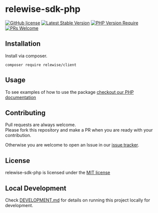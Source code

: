 # relewise-sdk-php
[![GitHub license](https://img.shields.io/badge/license-MIT-blue.svg)](./LICENSE)
[![Latest Stable Version](https://poser.pugx.org/relewise/client/v)](https://packagist.org/packages/relewise/client)
[![PHP Version Require](https://poser.pugx.org/relewise/client/require/php)](https://packagist.org/packages/relewise/client)
[![PRs Welcome](https://img.shields.io/badge/PRs-welcome-brightgreen.svg)](https://github.com/Relewise/relewise-sdk-php/pulls)

## Installation

Install via composer.

```
composer require relewise/client
```

## Usage

To see examples of how to use the package [checkout our PHP documentation](https://docs.relewise.com/docs/examples/php/)

## Contributing

Pull requests are always welcome.  
Please fork this repository and make a PR when you are ready with your contribution.  

Otherwise you are welcome to open an Issue in our [issue tracker](https://github.com/Relewise/relewise-sdk-php/issues).

## License

relewise-sdk-php is licensed under the [MIT license](./LICENSE)

## Local Development

Check [DEVELOPMENT.md](./DEVELOPMENT.md) for details on running this project locally for development.
